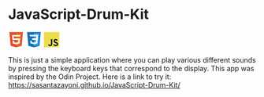 # JavaScript-Drum-Kit

![HTML](tech/html.png) ![CSS](tech/css.png) ![Javascript](tech/javascript.png)

This is just a simple application where you can play various different sounds by pressing the keyboard keys that correspond to the display. This app was inspired by the Odin Project. Here is a link to try it: https://sasantazayoni.github.io/JavaScript-Drum-Kit/
